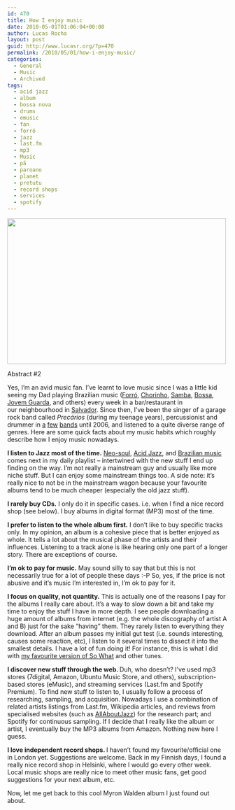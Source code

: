 ```yaml
---
id: 470
title: How I enjoy music
date: 2010-05-01T01:06:04+00:00
author: Lucas Rocha
layout: post
guid: http://www.lucasr.org/?p=470
permalink: /2010/05/01/how-i-enjoy-music/
categories:
  - General
  - Music
  - Archived
tags:
  - acid jazz
  - album
  - bossa nova
  - drums
  - emusic
  - fan
  - forró
  - jazz
  - last.fm
  - mp3
  - Music
  - pã
  - paroano
  - planet
  - pretutu
  - record shops
  - services
  - spotify
---
```

<div style="width: 510px" class="wp-caption alignnone">
  <a href="http://www.flickr.com/photos/lucasrocha/4338547371/"><img class=" " src="http://farm5.static.flickr.com/4063/4338547371_2b6479d1bd.jpg" width="500" height="333" /></a>
  <p class="wp-caption-text">
    Abstract #2
  </p>
</div>

Yes, I&#8217;m an avid music fan. I&#8217;ve learnt to love music since I was a little kid seeing my Dad playing Brazilian music ([Forró](http://en.wikipedia.org/wiki/Forr%C3%B3), [Chorinho](http://en.wikipedia.org/wiki/Chorinho), [Samba](http://en.wikipedia.org/wiki/Samba), [Bossa](http://en.wikipedia.org/wiki/Bossa_Nova), [Jovem Guarda](http://en.wikipedia.org/wiki/Jovem_Guarda), and others) every week in a bar/restaurant in our neighbourhood in [Salvador](http://en.wikipedia.org/wiki/Salvador,_Bahia). Since then, I&#8217;ve been the singer of a garage rock band called _Precários_ (during my teenage years), percussionist and drummer in [a](http://www.myspace.com/leonardoda20) [few](http://www.myspace.com/somdoliborio) [bands](http://paroano.com.br/) until 2006, and listened to a quite diverse range of genres. Here are some quick facts about my music habits which roughly describe how I enjoy music nowadays.

**I listen to Jazz most of the time.** [Neo-soul](http://en.wikipedia.org/wiki/Neo-soul), [Acid Jazz](http://en.wikipedia.org/wiki/Acid_jazz), and [Brazilian music](http://en.wikipedia.org/wiki/Brazilian_music) comes next in my daily playlist &#8211; intertwined with the new stuff I end up finding on the way. I&#8217;m not really a mainstream guy and usually like more niche stuff. But I can enjoy some mainstream things too. A side note: it&#8217;s really nice to not be in the mainstream wagon because your favourite albums tend to be much cheaper (especially the old jazz stuff).

**I rarely buy CDs.** I only do it in specific cases. i.e. when I find a nice record shop (see below). I buy albums in digital format (MP3) most of the time.

**I prefer to listen to the whole album first.** I don&#8217;t like to buy specific tracks only. In my opinion, an album is a cohesive piece that is better enjoyed as whole. It tells a lot about the musical phase of the artists and their influences. Listening to a track alone is like hearing only one part of a longer story. There are exceptions of course.

**I&#8217;m ok to pay for music.** May sound silly to say that but this is not necessarily true for a lot of people these days :-P So, yes, if the price is not abusive and it&#8217;s music I&#8217;m interested in, I&#8217;m ok to pay for it.

**I focus on quality, not quantity.** This is actually one of the reasons I pay for the albums I really care about. It&#8217;s a way to slow down a bit and take my time to enjoy the stuff I have in more depth. I see people downloading a huge amount of albums from internet (e.g. the whole discography of artist A and B) just for the sake &#8220;having&#8221; them. They rarely listen to everything they download. After an album passes my initial gut test (i.e. sounds interesting, causes some reaction, etc), I listen to it several times to dissect it into the smallest details. I have a lot of fun doing it! For instance, this is what I did with [my favourite version of So What](http://www.lucasr.org/2010/04/12/my-favourite-so-what/) and other tunes.

**I discover new stuff through the web. <span style="font-weight: normal;">Duh, who doesn&#8217;t? I&#8217;ve used mp3 stores (7digital, Amazon, Ubuntu Music Store, and others), subscription-based stores (eMusic), and streaming services (Last.fm and Spotify Premium). To find new stuff to listen to, I usually follow a process of researching, sampling, and acquisition. Nowadays I use a combination of related artists listings from Last.fm, Wikipedia articles, and reviews from specialised websites (such as <a href="http://www.allaboutjazz.com/">AllAboutJazz</a>) for the research part; and Spotify for continuous sampling. If I decide that I really like the album or artist, I eventually buy the MP3 albums from Amazon. Nothing new here I guess.</span>**

**I love independent record shops. <span style="font-weight: normal;">I haven&#8217;t found my favourite/official one in London yet. Suggestions are welcome. Back in my Finnish days, I found a really nice record shop in Helsinki, where I would go every other week. Local music shops are really nice to meet other music fans, get good suggestions for your next album, etc.</span>**

**<span style="font-weight: normal;">Now, let me get back to this cool Myron Walden album I just found out about.</span>**
